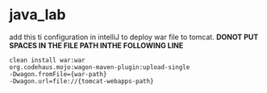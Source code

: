 # java_lab

add this ti configuration in intelliJ to deploy war file to tomcat. <b> DONOT PUT SPACES IN THE FILE PATH INTHE FOLLOWING LINE</B>

<code>clean install war:war org.codehaus.mojo:wagon-maven-plugin:upload-single -Dwagon.fromFile={war-path} -Dwagon.url=file://{tomcat-webapps-path}</code>
